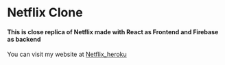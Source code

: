 # Netflix Clone
#### This is close replica of Netflix made with React as Frontend and Firebase as backend
You can visit my website at [Netflix_heroku](https://replicaofnetflix.herokuapp.com/)
